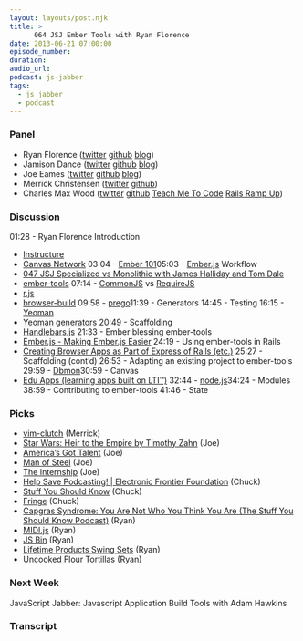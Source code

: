 ```yaml
---
layout: layouts/post.njk
title: >
      064 JSJ Ember Tools with Ryan Florence
date: 2013-06-21 07:00:00
episode_number: 
duration: 
audio_url: 
podcast: js-jabber
tags: 
  - js_jabber
  - podcast
---
```


### Panel

- Ryan Florence ([twitter](https://twitter.com/ryanflorence) [github](https://github.com/rpflorence) [blog](http://ryanflorence.com/))
- Jamison Dance ([twitter](http://twitter.com/jergason) [github](https://github.com/jergason) [blog](http://jamisondance.com/))
- Joe Eames ([twitter](http://twitter.com/josepheames) [github](https://github.com/joeeames) [blog](http://www.testdrivenjs.com/))
- Merrick Christensen ([twitter](https://twitter.com/iammerrick) [github](https://github.com/iammerrick))
- Charles Max Wood ([twitter](http://twitter.com/cmaxw) [github](https://github.com/cmaxw) [Teach Me To Code](http://teachmetocode.com/) [Rails Ramp Up](http://railsrampup.com/))

### Discussion
01:28 - Ryan Florence Introduction
- [Instructure](http://www.instructure.com/)
- [Canvas Network](https://www.canvas.net/)
03:04 - [Ember 101](http://ember101.com/)05:03 - [Ember.js](http://emberjs.com/) Workflow
- [047 JSJ Specialized vs Monolithic with James Halliday and Tom Dale](http://javascriptjabber.com/047-jsj-specialized-vs-monolithic-with-james-halliday-and-tom-dale/)
- [ember-tools](https://github.com/rpflorence/ember-tools)
07:14 - [CommonJS](http://www.commonjs.org/) vs [RequireJS](http://requirejs.org/)
- [r.js](https://github.com/jrburke/r.js/)
- [browser-build](https://github.com/krisnye/browser-build)
09:58 - [prego](https://github.com/rpflorence/prego)11:39 - Generators 14:45 - Testing 16:15 - [Yeoman](http://yeoman.io/)
- [Yeoman generators](https://github.com/yeoman/generators)
20:49 - Scaffolding
- [Handlebars.js](http://handlebarsjs.com/)
21:33 - Ember blessing ember-tools
- [Ember.js - Making Ember.js Easier](http://emberjs.com/blog/2013/03/21/making-ember-easier.html)
24:19 - Using ember-tools in Rails
- [Creating Browser Apps as Part of Express of Rails (etc.)](https://github.com/rpflorence/ember-tools/blob/master/README.md#creating-browser-apps-as-part-of-express-or-rails-etc)
25:27 - Scaffolding (cont’d) 26:53 - Adapting an existing project to ember-tools 29:59 - [Dbmon](https://github.com/straps/node-dbmon)30:59 - Canvas
- [Edu Apps (learning apps built on LTI™)](https://lti-examples.heroku.com/index.html)
32:44 - [node.js](http://nodejs.org/)34:24 - Modules 38:59 - Contributing to ember-tools 41:46 - State
### Picks

- [vim-clutch](https://github.com/alevchuk/vim-clutch) (Merrick)
- [Star Wars: Heir to the Empire by Timothy Zahn](http://www.amazon.com/gp/product/0345528298/ref=as_li_qf_sp_asin_il_tl?ie=UTF8&camp=1789&creative=9325&creativeASIN=0345528298&linkCode=as2&tag=chamaxwoo-20) (Joe)
- [America’s Got Talent](http://www.nbc.com/americas-got-talent/) (Joe)
- [Man of Steel](http://www.imdb.com/title/tt0770828/?ref_=sr_1) (Joe)
- [The Internship](http://www.imdb.com/title/tt2234155/?ref_=fn_al_tt_1) (Joe)
- [Help Save Podcasting! | Electronic Frontier Foundation](http://eff.org/save-podcasting) (Chuck)
- [Stuff You Should Know](http://www.stuffyoushouldknow.com/) (Chuck)
- [Fringe](http://www.fox.com/fringe/) (Chuck)
- [Capgras Syndrome: You Are Not Who You Think You Are (The Stuff You Should Know Podcast)](http://www.stuffyoushouldknow.com/podcasts/capgras-syndrome/) (Ryan)
- [MIDI.js](http://mudcu.be/midi-js/) (Ryan)
- [JS Bin](http://jsbin.com/) (Ryan)
- [Lifetime Products Swing Sets](http://www.lifetime.com/gallery/playground/playsets-and-swing-sets) (Ryan)
- Uncooked Flour Tortillas (Ryan)

### Next Week
JavaScript Jabber: Javascript Application Build Tools with Adam Hawkins

### Transcript



